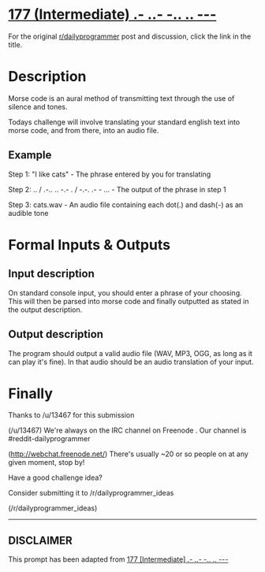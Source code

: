 # [177 (Intermediate) .- ..- -.. .. ---](https://www.reddit.com/r/dailyprogrammer/comments/2er1v0/8272014_challenge_177_intermediate/)

For the original [r/dailyprogrammer](https://www.reddit.com/r/dailyprogrammer/) post and discussion, click the link in the title.

# Description
Morse code is an aural method of transmitting text through the use of silence and tones.

Todays challenge will involve translating your standard english text into morse code, and from there, into an audio file.

## Example
Step 1: "I like cats" - The phrase entered by you for translating

Step 2: .. / .-.. .. -.- . / -.-. .- - ... - The output of the phrase in step 1

Step 3: cats.wav - An audio file containing each dot(.) and dash(-) as an audible tone

# Formal Inputs & Outputs
## Input description
On standard console input, you should enter a phrase of your choosing. This will then be parsed into morse code and finally outputted as stated in the output description.

## Output description
The program should output a valid audio file (WAV, MP3, OGG, as long as it can play it's fine). In that audio should be an audio translation of your input.

# Finally
Thanks to /u/13467 for this submission

(/u/13467)
We're always on the IRC channel on Freenode . Our channel is #reddit-dailyprogrammer

(http://webchat.freenode.net/)
There's usually ~20 or so people on at any given moment, stop by!

Have a good challenge idea?

Consider submitting it to /r/dailyprogrammer_ideas

(/r/dailyprogrammer_ideas)

----
## **DISCLAIMER**
This prompt has been adapted from [177 [Intermediate] .- ..- -.. .. ---](https://www.reddit.com/r/dailyprogrammer/comments/2er1v0/8272014_challenge_177_intermediate/
)
